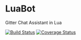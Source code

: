 # LuaBot
Gitter Chat Assistant in Lua

[![Build Status](https://travis-ci.org/ryanford-frontend/luabot.svg?branch=master)](https://travis-ci.org/ryanford-frontend/luabot)
[![Coverage Status](https://coveralls.io/repos/github/ryanford-frontend/luabot/badge.svg?branch=master)](https://coveralls.io/github/ryanford-frontend/luabot?branch=master)

